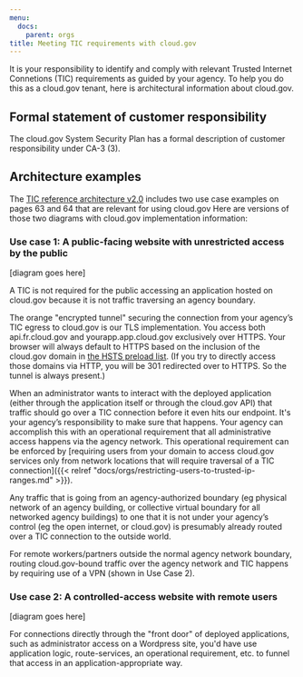 ```yaml
---
menu:
  docs:
    parent: orgs
title: Meeting TIC requirements with cloud.gov
---
```

It is your responsibility to identify and comply with relevant Trusted Internet Connetions (TIC) requirements as guided by your agency. To help you do this as a cloud.gov tenant, here is architectural information about cloud.gov.

## Formal statement of customer responsibility

The cloud.gov System Security Plan has a formal description of customer responsibility under CA-3 (3).

## Architecture examples
The [TIC reference architecture v2.0](https://s3.amazonaws.com/sitesusa/wp-content/uploads/sites/482/2015/04/TIC_Ref_Arch_v2-0_2013.pdf) includes two use case examples on pages 63 and 64 that are relevant for using cloud.gov Here are versions of those two diagrams with cloud.gov implementation information:

### Use case 1: A public-facing website with unrestricted access by the public

[diagram goes here]

A TIC is not required for the public accessing an application hosted on cloud.gov because it is not traffic traversing an agency boundary.

The orange "encrypted tunnel" securing the connection from your agency’s TIC egress to cloud.gov is our TLS implementation. You access both api.fr.cloud.gov and yourapp.app.cloud.gov exclusively over HTTPS. Your browser will always default to HTTPS based on the inclusion of the cloud.gov domain in [the HSTS preload list](https://hstspreload.org/). (If you try to directly access those domains via HTTP, you will be 301 redirected over to HTTPS. So the tunnel is always present.)

When an administrator wants to interact with the deployed application (either through the application itself or through the cloud.gov API) that traffic should go over a TIC connection before it even hits our endpoint. It's your agency’s responsibility to make sure that happens. Your agency can accomplish this with an operational requirement that all administrative access happens via the agency network. This operational requirement can be enforced by [requiring users from your domain to access cloud.gov services only from network locations that will require traversal of a TIC connection]({{< relref "docs/orgs/restricting-users-to-trusted-ip-ranges.md" >}}).

Any traffic that is going from an agency-authorized boundary (eg physical network of an agency building, or collective virtual boundary for all networked agency buildings) to one that it is not under your agency’s control (eg the open internet, or cloud.gov) is presumably already routed over a TIC connection to the outside world.

For remote workers/partners outside the normal agency network boundary, routing cloud.gov-bound traffic over the agency network and TIC happens by requiring use of a VPN (shown in Use Case 2).



### Use case 2: A controlled-access website with remote users

[diagram goes here]

For connections directly through the "front door" of deployed applications, such as administrator access on a Wordpress site, you'd have use application logic, route-services, an operational requirement, etc. to funnel that access in an application-appropriate way.
